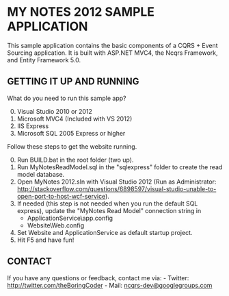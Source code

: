 MY NOTES 2012 SAMPLE APPLICATION
================================

This sample application contains the basic components of a CQRS + Event Sourcing application.
It is built with ASP.NET MVC4, the Ncqrs Framework, and Entity Framework 5.0.

GETTING IT UP AND RUNNING
-------------------------

What do you need to run this sample app?

0. Visual Studio 2010 or 2012
1. Microsoft MVC4 (Included with VS 2012)
2. IIS Express
3. Microsoft SQL 2005 Express or higher

Follow these steps to get the website running.

0. Run BUILD.bat in the root folder (two up).
1. Run MyNotesReadModel.sql in the "sqlexpress" folder to create the read model database.
2. Open MyNotes 2012.sln with Visual Studio 2012 (Run as Administrator: http://stackoverflow.com/questions/6898597/visual-studio-unable-to-open-port-to-host-wcf-service).
3. If needed (this step is not needed when you run the default SQL express), 
   update the "MyNotes Read Model" connection string in 
	- ApplicationService\app.config
	- Website\Web.config
4. Set Website and ApplicationService as default startup project.
5. Hit F5 and have fun!

CONTACT
-------

If you have any questions or feedback, contact me via:
	- Twitter: <http://twitter.com/theBoringCoder>
	- Mail: ncqrs-dev@googlegroups.com